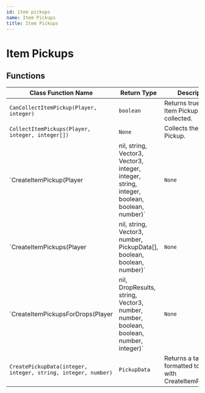 ```yaml
---
id: item pickups
name: Item Pickups
title: Item Pickups
---
```


# Item Pickups

## Functions

| Class Function Name | Return Type | Description | Tags |
| ------------------- | ----------- | ----------- | ---- |
| `CanCollectItemPickup(Player, integer)` | `boolean` | Returns true if the Item Pickup can be collected. | None |
| `CollectItemPickups(Player, integer, integer[])` | `None` | Collects the Item Pickup. | None |
| `CreateItemPickup(Player|nil, string, Vector3, Vector3, integer, integer, string, integer, boolean, boolean, number)` | `None` | Creates an Item Pickup for one or all Players. | None |
| `CreateItemPickups(Player|nil, string, Vector3, number, PickupData[], boolean, boolean, number)` | `None` | Creates one or more Item Pickups for one or all Players. | None |
| `CreateItemPickupsForDrops(Player|nil, DropResults, string, Vector3, number, number, boolean, boolean, number, integer)` | `None` | Creates one or more Item Pickups for a set of DropResults for one or all Players. | None |
| `CreatePickupData(integer, integer, string, integer, number)` | `PickupData` | Returns a table formatted to work with CreateItemPickups(). | None |
